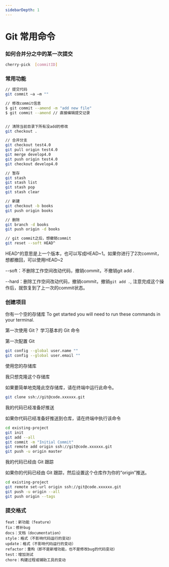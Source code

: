 ```yaml
---
sidebarDepth: 1
---
```


# Git 常用命令

### 如何合并分之中的某一次提交

```sh
cherry-pick  [commitID]
```

### 常用功能

```sh
// 提交代码
git commit –a –m ""

// 修改commit信息
$ git commit --amend -m "add new file"
$ git commit --amend // 直接编辑提交记录


// 清除当前目录下所有没add的修改
git checkout .

// 合并分支
git checkout test4.0
git pull origin test4.0
git merge develop4.0
git push origin test4.0
git checkout develop4.0

// 暂存
git stash
git stash list
git stash pop
git stash clear

// 新建
git checkout -b books
git push origin books

// 删除
git branch -d books
git push origin -d books

// git commit之后，想撤销commit
git reset --soft HEAD^


```
HEAD^的意思是上一个版本，也可以写成HEAD~1。如果你进行了2次commit，想都撤回，可以使用HEAD~2

--soft：不删除工作空间改动代码，撤销commit，不撤销git add . 

--hard：删除工作空间改动代码，撤销commit，撤销`git add .`, 注意完成这个操作后，就恢复到了上一次的commit状态。

### 创建项目

你有一个空的存储库 To get started you will need to run these commands in your terminal.

第一次使用 Git？ 学习基本的 Git 命令

第一次配置 Git

```bash
git config --global user.name ""
git config --global user.email ""
```

使用您的存储库

我只想克隆这个存储库

如果要简单地克隆此空存储库，请在终端中运行此命令。

```bash
git clone ssh://git@code.xxxxxx.git
```

我的代码已经准备好推送

如果你代码已经准备好推送到仓库，请在终端中执行该命令

```bash
cd existing-project
git init
git add --all
git commit -m "Initial Commit"
git remote add origin ssh://git@code.xxxxxx.git
git push -u origin master
```

我的代码已经由 Git 跟踪

如果你的代码已经由 Git 跟踪，然后设置这个仓库作为你的“origin”推送。

```bash
cd existing-project
git remote set-url origin ssh://git@code.xxxxxx.git
git push -u origin --all
git push origin --tags
```

### 提交格式

```text
feat：新功能（feature）
fix：修补bug
docs：文档（documentation）
style：格式（不影响代码运行的变动）
update：格式（不影响代码运行的变动）
refactor：重构（即不是新增功能，也不是修改bug的代码变动）
test：增加测试
chore：构建过程或辅助工具的变动
```
